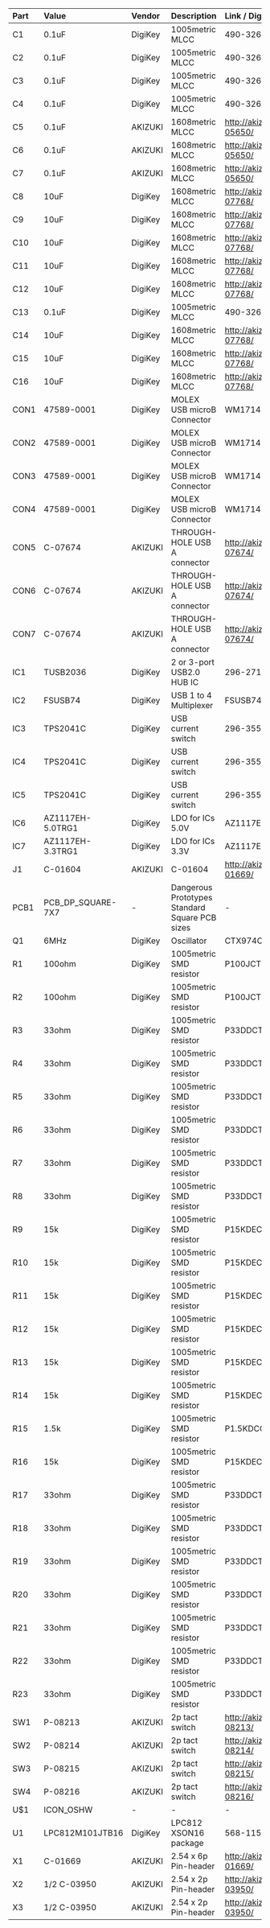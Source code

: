 | Part | Value             | Vendor  | Description                                    | Link / DigiKey number                          |
|:-----|:------------------|:--------|:-----------------------------------------------|:-----------------------------------------------|
| C1   | 0.1uF             | DigiKey | 1005metric MLCC                                | 490-3261-1-ND                                  |
| C2   | 0.1uF             | DigiKey | 1005metric MLCC                                | 490-3261-1-ND                                  |
| C3   | 0.1uF             | DigiKey | 1005metric MLCC                                | 490-3261-1-ND                                  |
| C4   | 0.1uF             | DigiKey | 1005metric MLCC                                | 490-3261-1-ND                                  |
| C5   | 0.1uF             | AKIZUKI | 1608metric MLCC                                | <http://akizukidenshi.com/catalog/g/gP-05650/> |
| C6   | 0.1uF             | AKIZUKI | 1608metric MLCC                                | <http://akizukidenshi.com/catalog/g/gP-05650/> |
| C7   | 0.1uF             | AKIZUKI | 1608metric MLCC                                | <http://akizukidenshi.com/catalog/g/gP-05650/> |
| C8   | 10uF              | DigiKey | 1608metric MLCC                                | <http://akizukidenshi.com/catalog/g/gP-07768/> |
| C9   | 10uF              | DigiKey | 1608metric MLCC                                | <http://akizukidenshi.com/catalog/g/gP-07768/> |
| C10  | 10uF              | DigiKey | 1608metric MLCC                                | <http://akizukidenshi.com/catalog/g/gP-07768/> |
| C11  | 10uF              | DigiKey | 1608metric MLCC                                | <http://akizukidenshi.com/catalog/g/gP-07768/> |
| C12  | 10uF              | DigiKey | 1608metric MLCC                                | <http://akizukidenshi.com/catalog/g/gP-07768/> |
| C13  | 0.1uF             | DigiKey | 1005metric MLCC                                | 490-3261-1-ND                                  |
| C14  | 10uF              | DigiKey | 1608metric MLCC                                | <http://akizukidenshi.com/catalog/g/gP-07768/> |
| C15  | 10uF              | DigiKey | 1608metric MLCC                                | <http://akizukidenshi.com/catalog/g/gP-07768/> |
| C16  | 10uF              | DigiKey | 1608metric MLCC                                | <http://akizukidenshi.com/catalog/g/gP-07768/> |
| CON1 | 47589-0001        | DigiKey | MOLEX USB microB Connector                     | WM17143CT-ND                                   |
| CON2 | 47589-0001        | DigiKey | MOLEX USB microB Connector                     | WM17143CT-ND                                   |
| CON3 | 47589-0001        | DigiKey | MOLEX USB microB Connector                     | WM17143CT-ND                                   |
| CON4 | 47589-0001        | DigiKey | MOLEX USB microB Connector                     | WM17143CT-ND                                   |
| CON5 | C-07674           | AKIZUKI | THROUGH-HOLE USB A connector                   | <http://akizukidenshi.com/catalog/g/gC-07674/> |
| CON6 | C-07674           | AKIZUKI | THROUGH-HOLE USB A connector                   | <http://akizukidenshi.com/catalog/g/gC-07674/> |
| CON7 | C-07674           | AKIZUKI | THROUGH-HOLE USB A connector                   | <http://akizukidenshi.com/catalog/g/gC-07674/> |
| IC1  | TUSB2036          | DigiKey | 2 or 3-port USB2.0 HUB IC                      | 296-27129-1-ND                                 |
| IC2  | FSUSB74           | DigiKey | USB 1 to 4 Multiplexer                         | FSUSB74MPX-ND                                  |
| IC3  | TPS2041C          | DigiKey | USB current switch                             | 296-35520-1-ND                                 |
| IC4  | TPS2041C          | DigiKey | USB current switch                             | 296-35520-1-ND                                 |
| IC5  | TPS2041C          | DigiKey | USB current switch                             | 296-35520-1-ND                                 |
| IC6  | AZ1117EH-5.0TRG1  | DigiKey | LDO for ICs 5.0V                               | AZ1117EH-5.0TRG1DICT-ND                        |
| IC7  | AZ1117EH-3.3TRG1  | DigiKey | LDO for ICs 3.3V                               | AZ1117EH-3.3TRG1DICT-ND                        |
| J1   | C-01604           | AKIZUKI | C-01604                                        | <http://akizukidenshi.com/catalog/g/gC-01669/> |
| PCB1 | PCB_DP_SQUARE-7X7 | -       | Dangerous Prototypes Standard Square PCB sizes | -                                              |
| Q1   | 6MHz              | DigiKey | Oscillator                                     | CTX974CT-ND                                    |
| R1   | 100ohm            | DigiKey | 1005metric SMD resistor                        | P100JCT-ND                                     |
| R2   | 100ohm            | DigiKey | 1005metric SMD resistor                        | P100JCT-ND                                     |
| R3   | 33ohm             | DigiKey | 1005metric SMD resistor                        | P33DDCT-ND                                     |
| R4   | 33ohm             | DigiKey | 1005metric SMD resistor                        | P33DDCT-ND                                     |
| R5   | 33ohm             | DigiKey | 1005metric SMD resistor                        | P33DDCT-ND                                     |
| R6   | 33ohm             | DigiKey | 1005metric SMD resistor                        | P33DDCT-ND                                     |
| R7   | 33ohm             | DigiKey | 1005metric SMD resistor                        | P33DDCT-ND                                     |
| R8   | 33ohm             | DigiKey | 1005metric SMD resistor                        | P33DDCT-ND                                     |
| R9   | 15k               | DigiKey | 1005metric SMD resistor                        | P15KDECT-ND                                    |
| R10  | 15k               | DigiKey | 1005metric SMD resistor                        | P15KDECT-ND                                    |
| R11  | 15k               | DigiKey | 1005metric SMD resistor                        | P15KDECT-ND                                    |
| R12  | 15k               | DigiKey | 1005metric SMD resistor                        | P15KDECT-ND                                    |
| R13  | 15k               | DigiKey | 1005metric SMD resistor                        | P15KDECT-ND                                    |
| R14  | 15k               | DigiKey | 1005metric SMD resistor                        | P15KDECT-ND                                    |
| R15  | 1.5k              | DigiKey | 1005metric SMD resistor                        | P1.5KDCCT-ND                                   |
| R16  | 15k               | DigiKey | 1005metric SMD resistor                        | P15KDECT-ND                                    |
| R17  | 33ohm             | DigiKey | 1005metric SMD resistor                        | P33DDCT-ND                                     |
| R18  | 33ohm             | DigiKey | 1005metric SMD resistor                        | P33DDCT-ND                                     |
| R19  | 33ohm             | DigiKey | 1005metric SMD resistor                        | P33DDCT-ND                                     |
| R20  | 33ohm             | DigiKey | 1005metric SMD resistor                        | P33DDCT-ND                                     |
| R21  | 33ohm             | DigiKey | 1005metric SMD resistor                        | P33DDCT-ND                                     |
| R22  | 33ohm             | DigiKey | 1005metric SMD resistor                        | P33DDCT-ND                                     |
| R23  | 33ohm             | DigiKey | 1005metric SMD resistor                        | P33DDCT-ND                                     |
| SW1  | P-08213           | AKIZUKI | 2p tact switch                                 | <http://akizukidenshi.com/catalog/g/gP-08213/> |
| SW2  | P-08214           | AKIZUKI | 2p tact switch                                 | <http://akizukidenshi.com/catalog/g/gP-08214/> |
| SW3  | P-08215           | AKIZUKI | 2p tact switch                                 | <http://akizukidenshi.com/catalog/g/gP-08215/> |
| SW4  | P-08216           | AKIZUKI | 2p tact switch                                 | <http://akizukidenshi.com/catalog/g/gP-08216/> |
| U$1  | ICON_OSHW         | -       | -                                              | -                                              |
| U1   | LPC812M101JTB16   | DigiKey | LPC812 XSON16 package                          | 568-11574-1-ND                                 |
| X1   | C-01669           | AKIZUKI | 2.54 x 6p Pin-header                           | <http://akizukidenshi.com/catalog/g/gC-01669/> |
| X2   | 1/2 C-03950       | AKIZUKI | 2.54 x 2p Pin-header                           | <http://akizukidenshi.com/catalog/g/gC-03950/> |
| X3   | 1/2 C-03950       | AKIZUKI | 2.54 x 2p Pin-header                           | <http://akizukidenshi.com/catalog/g/gC-03950/> |
